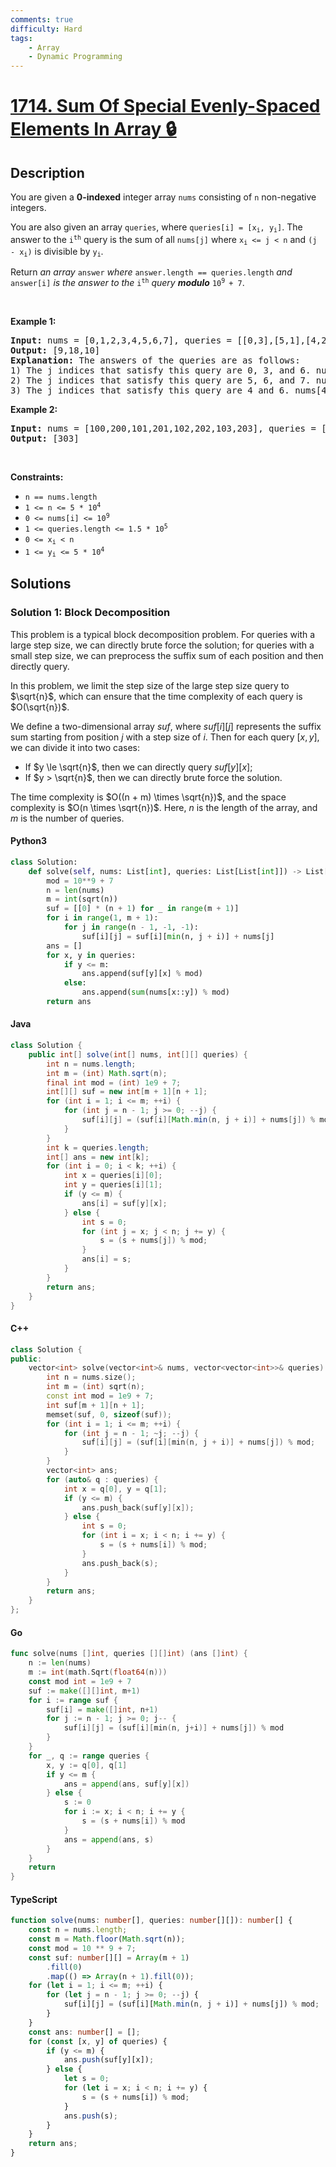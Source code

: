```yaml
---
comments: true
difficulty: Hard
tags:
    - Array
    - Dynamic Programming
---
```


<!-- problem:start -->

# [1714. Sum Of Special Evenly-Spaced Elements In Array 🔒](https://leetcode.com/problems/sum-of-special-evenly-spaced-elements-in-array)

## Description

<!-- description:start -->

<p>You are given a <strong>0-indexed</strong> integer array <code>nums</code> consisting of <code>n</code> non-negative integers.</p>

<p>You are also given an array <code>queries</code>, where <code>queries[i] = [x<sub>i</sub>, y<sub>i</sub>]</code>. The answer to the <code>i<sup>th</sup></code> query is the sum of all <code>nums[j]</code> where <code>x<sub>i</sub> &lt;= j &lt; n</code> and <code>(j - x<sub>i</sub>)</code> is divisible by <code>y<sub>i</sub></code>.</p>

<p>Return <em>an array </em><code>answer</code><em> where </em><code>answer.length == queries.length</code><em> and </em><code>answer[i]</code><em> is the answer to the </em><code>i<sup>th</sup></code><em> query <b>modulo</b> </em><code>10<sup>9 </sup>+ 7</code>.</p>

<p>&nbsp;</p>
<p><strong class="example">Example 1:</strong></p>

<pre>
<strong>Input:</strong> nums = [0,1,2,3,4,5,6,7], queries = [[0,3],[5,1],[4,2]]
<strong>Output:</strong> [9,18,10]
<strong>Explanation:</strong> The answers of the queries are as follows:
1) The j indices that satisfy this query are 0, 3, and 6. nums[0] + nums[3] + nums[6] = 9
2) The j indices that satisfy this query are 5, 6, and 7. nums[5] + nums[6] + nums[7] = 18
3) The j indices that satisfy this query are 4 and 6. nums[4] + nums[6] = 10
</pre>

<p><strong class="example">Example 2:</strong></p>

<pre>
<strong>Input:</strong> nums = [100,200,101,201,102,202,103,203], queries = [[0,7]]
<strong>Output:</strong> [303]
</pre>

<p>&nbsp;</p>
<p><strong>Constraints:</strong></p>

<ul>
	<li><code>n == nums.length</code></li>
	<li><code>1 &lt;= n &lt;= 5 * 10<sup>4</sup></code></li>
	<li><code>0 &lt;= nums[i] &lt;= 10<sup>9</sup></code></li>
	<li><code>1 &lt;= queries.length &lt;= 1.5 * 10<sup>5</sup></code></li>
	<li><code>0 &lt;= x<sub>i</sub> &lt; n</code></li>
	<li><code>1 &lt;= y<sub>i</sub> &lt;= 5 * 10<sup>4</sup></code></li>
</ul>

<!-- description:end -->

## Solutions

<!-- solution:start -->

### Solution 1: Block Decomposition

This problem is a typical block decomposition problem. For queries with a large step size, we can directly brute force the solution; for queries with a small step size, we can preprocess the suffix sum of each position and then directly query.

In this problem, we limit the step size of the large step size query to $\sqrt{n}$, which can ensure that the time complexity of each query is $O(\sqrt{n})$.

We define a two-dimensional array $suf$, where $suf[i][j]$ represents the suffix sum starting from position $j$ with a step size of $i$. Then for each query $[x, y]$, we can divide it into two cases:

-   If $y \le \sqrt{n}$, then we can directly query $suf[y][x]$;
-   If $y > \sqrt{n}$, then we can directly brute force the solution.

The time complexity is $O((n +  m) \times \sqrt{n})$, and the space complexity is $O(n \times \sqrt{n})$. Here, $n$ is the length of the array, and $m$ is the number of queries.

<!-- tabs:start -->

#### Python3

```python
class Solution:
    def solve(self, nums: List[int], queries: List[List[int]]) -> List[int]:
        mod = 10**9 + 7
        n = len(nums)
        m = int(sqrt(n))
        suf = [[0] * (n + 1) for _ in range(m + 1)]
        for i in range(1, m + 1):
            for j in range(n - 1, -1, -1):
                suf[i][j] = suf[i][min(n, j + i)] + nums[j]
        ans = []
        for x, y in queries:
            if y <= m:
                ans.append(suf[y][x] % mod)
            else:
                ans.append(sum(nums[x::y]) % mod)
        return ans
```

#### Java

```java
class Solution {
    public int[] solve(int[] nums, int[][] queries) {
        int n = nums.length;
        int m = (int) Math.sqrt(n);
        final int mod = (int) 1e9 + 7;
        int[][] suf = new int[m + 1][n + 1];
        for (int i = 1; i <= m; ++i) {
            for (int j = n - 1; j >= 0; --j) {
                suf[i][j] = (suf[i][Math.min(n, j + i)] + nums[j]) % mod;
            }
        }
        int k = queries.length;
        int[] ans = new int[k];
        for (int i = 0; i < k; ++i) {
            int x = queries[i][0];
            int y = queries[i][1];
            if (y <= m) {
                ans[i] = suf[y][x];
            } else {
                int s = 0;
                for (int j = x; j < n; j += y) {
                    s = (s + nums[j]) % mod;
                }
                ans[i] = s;
            }
        }
        return ans;
    }
}
```

#### C++

```cpp
class Solution {
public:
    vector<int> solve(vector<int>& nums, vector<vector<int>>& queries) {
        int n = nums.size();
        int m = (int) sqrt(n);
        const int mod = 1e9 + 7;
        int suf[m + 1][n + 1];
        memset(suf, 0, sizeof(suf));
        for (int i = 1; i <= m; ++i) {
            for (int j = n - 1; ~j; --j) {
                suf[i][j] = (suf[i][min(n, j + i)] + nums[j]) % mod;
            }
        }
        vector<int> ans;
        for (auto& q : queries) {
            int x = q[0], y = q[1];
            if (y <= m) {
                ans.push_back(suf[y][x]);
            } else {
                int s = 0;
                for (int i = x; i < n; i += y) {
                    s = (s + nums[i]) % mod;
                }
                ans.push_back(s);
            }
        }
        return ans;
    }
};
```

#### Go

```go
func solve(nums []int, queries [][]int) (ans []int) {
	n := len(nums)
	m := int(math.Sqrt(float64(n)))
	const mod int = 1e9 + 7
	suf := make([][]int, m+1)
	for i := range suf {
		suf[i] = make([]int, n+1)
		for j := n - 1; j >= 0; j-- {
			suf[i][j] = (suf[i][min(n, j+i)] + nums[j]) % mod
		}
	}
	for _, q := range queries {
		x, y := q[0], q[1]
		if y <= m {
			ans = append(ans, suf[y][x])
		} else {
			s := 0
			for i := x; i < n; i += y {
				s = (s + nums[i]) % mod
			}
			ans = append(ans, s)
		}
	}
	return
}
```

#### TypeScript

```ts
function solve(nums: number[], queries: number[][]): number[] {
    const n = nums.length;
    const m = Math.floor(Math.sqrt(n));
    const mod = 10 ** 9 + 7;
    const suf: number[][] = Array(m + 1)
        .fill(0)
        .map(() => Array(n + 1).fill(0));
    for (let i = 1; i <= m; ++i) {
        for (let j = n - 1; j >= 0; --j) {
            suf[i][j] = (suf[i][Math.min(n, j + i)] + nums[j]) % mod;
        }
    }
    const ans: number[] = [];
    for (const [x, y] of queries) {
        if (y <= m) {
            ans.push(suf[y][x]);
        } else {
            let s = 0;
            for (let i = x; i < n; i += y) {
                s = (s + nums[i]) % mod;
            }
            ans.push(s);
        }
    }
    return ans;
}
```

<!-- tabs:end -->

<!-- solution:end -->

<!-- problem:end -->
